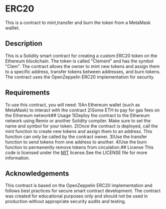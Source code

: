 # ERC20
This is a contract to mint,transfer and burn the token from a MetaMask walllet.

## Description
This is a Solidity smart contract for creating a custom ERC20 token on the Ethereum blockchain. The token is called "Clement" and has the symbol "Clem". The contract allows the owner to mint new tokens and assign them to a specific address, transfer tokens between addresses, and burn tokens. The contract uses the OpenZeppelin ERC20 implementation for security. 
## Requirements
To use this contract, you will need:
1)An Ethereum wallet (such as MetaMask) to interact with the contract
2)Some ETH to pay for gas fees on the Ethereum network## Usage
1)Deploy the contract to the Ethereum network using Remix or another Solidity compiler. Make sure to set the name and symbol for your token.
2)Once the contract is deployed, call the mint function to create new tokens and assign them to an address. This function can only be called by the contract owner.
3)Use the transfer function to send tokens from one address to another.
4)Use the burn function to permanently remove tokens from circulation.## License
This code is licensed under the [MIT](https://choosealicense.com/licenses/mit/) license.See the LICENSE file for more information.

## Acknowledgements
This contract is based on the OpenZeppelin ERC20 implementation and follows best practices for secure smart contract development. The contract was created for educational purposes only and should not be used in production without appropriate security audits and testing.
